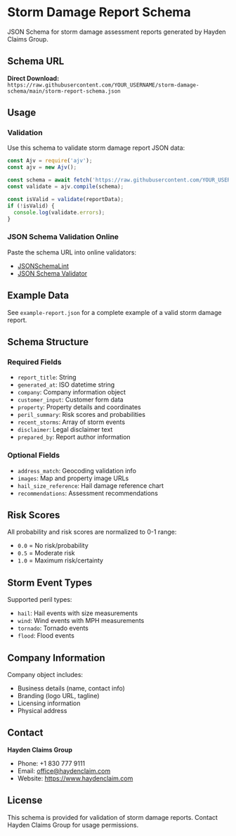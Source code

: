 # Storm Damage Report Schema

JSON Schema for storm damage assessment reports generated by Hayden Claims Group.

## Schema URL

**Direct Download:** `https://raw.githubusercontent.com/YOUR_USERNAME/storm-damage-schema/main/storm-report-schema.json`

## Usage

### Validation
Use this schema to validate storm damage report JSON data:

```javascript
const Ajv = require('ajv');
const ajv = new Ajv();

const schema = await fetch('https://raw.githubusercontent.com/YOUR_USERNAME/storm-damage-schema/main/storm-report-schema.json');
const validate = ajv.compile(schema);

const isValid = validate(reportData);
if (!isValid) {
  console.log(validate.errors);
}
```

### JSON Schema Validation Online
Paste the schema URL into online validators:
- [JSONSchemaLint](https://jsonschemalint.com/)
- [JSON Schema Validator](https://www.jsonschemavalidator.net/)

## Example Data

See `example-report.json` for a complete example of a valid storm damage report.

## Schema Structure

### Required Fields
- `report_title`: String
- `generated_at`: ISO datetime string
- `company`: Company information object
- `customer_input`: Customer form data
- `property`: Property details and coordinates
- `peril_summary`: Risk scores and probabilities
- `recent_storms`: Array of storm events
- `disclaimer`: Legal disclaimer text
- `prepared_by`: Report author information

### Optional Fields
- `address_match`: Geocoding validation info
- `images`: Map and property image URLs
- `hail_size_reference`: Hail damage reference chart
- `recommendations`: Assessment recommendations

## Risk Scores

All probability and risk scores are normalized to 0-1 range:
- `0.0` = No risk/probability
- `0.5` = Moderate risk
- `1.0` = Maximum risk/certainty

## Storm Event Types

Supported peril types:
- `hail`: Hail events with size measurements
- `wind`: Wind events with MPH measurements  
- `tornado`: Tornado events
- `flood`: Flood events

## Company Information

Company object includes:
- Business details (name, contact info)
- Branding (logo URL, tagline)
- Licensing information
- Physical address

## Contact

**Hayden Claims Group**
- Phone: +1 830 777 9111
- Email: office@haydenclaim.com
- Website: https://www.haydenclaim.com

## License

This schema is provided for validation of storm damage reports. Contact Hayden Claims Group for usage permissions.